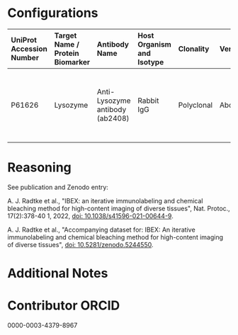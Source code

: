# Configurations

| UniProt Accession Number   | Target Name / Protein Biomarker   | Antibody Name                   | Host Organism and Isotype   | Clonality   | Vendor   | Catalog Number   | Conjugate    | RRID      | Application   | Method           | Tissue Preservation   | Tissue        | Detergent         | Antigen Retrieval Conditions   | Dye Inactivation Conditions                                            | Result   | Agree        | Disagree   |
|:---------------------------|:----------------------------------|:--------------------------------|:----------------------------|:------------|:---------|:-----------------|:-------------|:----------|:--------------|:-----------------|:----------------------|:--------------|:------------------|:-------------------------------|:-----------------------------------------------------------------------|:---------|:-------------|:-----------|
| P61626                     | Lysozyme                          | Anti-Lysozyme antibody (ab2408) | Rabbit IgG                  | Polyclonal  | Abcam    | Ab2408           | Unconjugated | AB_303050 | IHC-Fr        | IBEX2D Automated | 1% PFA Fixed Frozen   | Human jejunum | 0.3% Triton-X-100 |                                | 0.5 mg/ml LiBH4 10 minutes continuous exchange with automated protocol | Success  | [+](#reason1) |            |

# Reasoning

<a name="reason1"></a>
See publication and Zenodo entry:

A. J. Radtke et al., "IBEX: an iterative immunolabeling and chemical bleaching
 method for high-content imaging of diverse tissues", Nat. Protoc., 17(2):378-40
1, 2022, [doi: 10.1038/s41596-021-00644-9](https://doi.org/10.1038/s41596-021-00644-9).

A. J. Radtke et al., "Accompanying dataset for: IBEX: An iterative immunolabeling and chemical 
bleaching method for high-content imaging of diverse tissues",
[doi: 10.5281/zenodo.5244550](https://doi.org/10.5281/zenodo.5244551).


# Additional Notes

# Contributor ORCID

0000-0003-4379-8967
